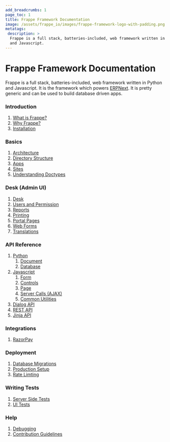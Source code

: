 ```yaml
---
add_breadcrumbs: 1
page_toc: 1
title: Frappe Framework Documentation
image: /assets/frappe_io/images/frappe-framework-logo-with-padding.png
metatags:
 description: >
  Frappe is a full stack, batteries-included, web framework written in Python
  and Javascript.
---
```


# Frappe Framework Documentation
Frappe is a full stack, batteries-included, web framework written in Python and Javascript.
It is the framework which powers [ERPNext](https://erpnext.com).
It is pretty generic and can be used to build database driven apps.

### Introduction

1. [What is Frappe?](/docs/user/en/what-is-frappe)
1. [Why Frappe?](/docs/user/en/why)
1. [Installation](/docs/user/en/installation)

### Basics
1. [Architecture](/docs/user/en/architecture)
1. [Directory Structure](/docs/user/en/directory-structure)
1. [Apps](/docs/user/en/apps)
1. [Sites](/docs/user/en/sites)
1. [Understanding Doctypes](/docs/user/en/understanding-doctypes)

### Desk (Admin UI)

1. [Desk](/docs/user/en/desk)
1. [Users and Permission](/docs/user/en/users-and-permissions)
1. [Reports](/docs/user/en/reports)
1. [Printing](/docs/user/en/printing)
1. [Portal Pages](/docs/user/en/portal-pages)
1. [Web Forms](/docs/user/en/web-forms)
1. [Translations](/docs/user/en/translations)

### API Reference

1. [Python](/docs/user/en/api#python)
	1. [Document](/docs/user/en/api/document)
	1. [Database](/docs/user/en/api/database)
1. [Javascript](/docs/user/en/api#javascript)
	1. [Form](/docs/user/en/api/form)
	1. [Controls](/docs/user/en/api/controls)
	1. [Page](/docs/user/en/api/page)
	1. [Server Calls (AJAX)](/docs/user/en/api/server-calls)
	1. [Common Utilities](/docs/user/en/api/js-utils)
1. [Dialog API](/docs/user/en/api/dialog)
1. [REST API](/docs/user/en/api/rest)
1. [Jinja API](/docs/user/en/api/jinja)

### Integrations

1. [RazorPay](/docs/user/en/integration/razorpay)

### Deployment

1. [Database Migrations](/docs/user/en/database-migrations)
1. [Production Setup](/docs/user/en/production-setup)
1. [Rate Limting](/docs/user/en/rate-limiting)

### Writing Tests

1. [Server Side Tests](/docs/user/en/testing)
1. [UI Tests](/docs/user/en/ui-testing)

<!-- ### Guides

1. Build a custom SPA on top of Frappe
1. Using Frappe for building API only applications -->

### Help
1. [Debugging](/docs/user/en/debugging)
1. [Contribution Guidelines](https://github.com/frappe/erpnext/wiki/Contribution-Guidelines)
